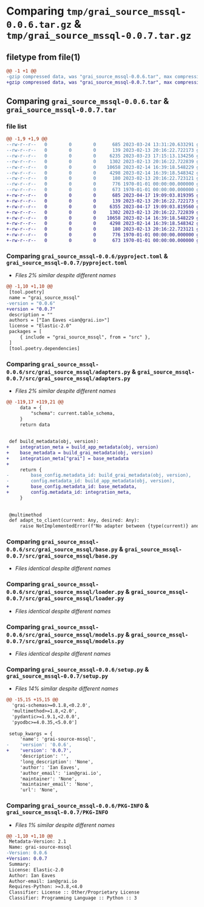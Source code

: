 # Comparing `tmp/grai_source_mssql-0.0.6.tar.gz` & `tmp/grai_source_mssql-0.0.7.tar.gz`

## filetype from file(1)

```diff
@@ -1 +1 @@
-gzip compressed data, was "grai_source_mssql-0.0.6.tar", max compression
+gzip compressed data, was "grai_source_mssql-0.0.7.tar", max compression
```

## Comparing `grai_source_mssql-0.0.6.tar` & `grai_source_mssql-0.0.7.tar`

### file list

```diff
@@ -1,9 +1,9 @@
--rw-r--r--   0        0        0      685 2023-03-24 13:31:20.633291 grai_source_mssql-0.0.6/pyproject.toml
--rw-r--r--   0        0        0      139 2023-02-13 20:16:22.722173 grai_source_mssql-0.0.6/src/grai_source_mssql/__init__.py
--rw-r--r--   0        0        0     6235 2023-03-23 17:15:13.134256 grai_source_mssql-0.0.6/src/grai_source_mssql/adapters.py
--rw-r--r--   0        0        0     1302 2023-02-13 20:16:22.722839 grai_source_mssql-0.0.6/src/grai_source_mssql/base.py
--rw-r--r--   0        0        0    10658 2023-02-14 16:39:18.548229 grai_source_mssql-0.0.6/src/grai_source_mssql/loader.py
--rw-r--r--   0        0        0     4298 2023-02-14 16:39:18.548342 grai_source_mssql-0.0.6/src/grai_source_mssql/models.py
--rw-r--r--   0        0        0      180 2023-02-13 20:16:22.723121 grai_source_mssql-0.0.6/src/grai_source_mssql/package_definitions.py
--rw-r--r--   0        0        0      776 1970-01-01 00:00:00.000000 grai_source_mssql-0.0.6/setup.py
--rw-r--r--   0        0        0      673 1970-01-01 00:00:00.000000 grai_source_mssql-0.0.6/PKG-INFO
+-rw-r--r--   0        0        0      685 2023-04-17 19:09:03.819395 grai_source_mssql-0.0.7/pyproject.toml
+-rw-r--r--   0        0        0      139 2023-02-13 20:16:22.722173 grai_source_mssql-0.0.7/src/grai_source_mssql/__init__.py
+-rw-r--r--   0        0        0     6355 2023-04-17 19:09:03.819560 grai_source_mssql-0.0.7/src/grai_source_mssql/adapters.py
+-rw-r--r--   0        0        0     1302 2023-02-13 20:16:22.722839 grai_source_mssql-0.0.7/src/grai_source_mssql/base.py
+-rw-r--r--   0        0        0    10658 2023-02-14 16:39:18.548229 grai_source_mssql-0.0.7/src/grai_source_mssql/loader.py
+-rw-r--r--   0        0        0     4298 2023-02-14 16:39:18.548342 grai_source_mssql-0.0.7/src/grai_source_mssql/models.py
+-rw-r--r--   0        0        0      180 2023-02-13 20:16:22.723121 grai_source_mssql-0.0.7/src/grai_source_mssql/package_definitions.py
+-rw-r--r--   0        0        0      776 1970-01-01 00:00:00.000000 grai_source_mssql-0.0.7/setup.py
+-rw-r--r--   0        0        0      673 1970-01-01 00:00:00.000000 grai_source_mssql-0.0.7/PKG-INFO
```

### Comparing `grai_source_mssql-0.0.6/pyproject.toml` & `grai_source_mssql-0.0.7/pyproject.toml`

 * *Files 2% similar despite different names*

```diff
@@ -1,10 +1,10 @@
 [tool.poetry]
 name = "grai_source_mssql"
-version = "0.0.6"
+version = "0.0.7"
 description = ""
 authors = ["Ian Eaves <ian@grai.io>"]
 license = "Elastic-2.0"
 packages = [
     { include = "grai_source_mssql", from = "src" },
 ]
 [tool.poetry.dependencies]
```

### Comparing `grai_source_mssql-0.0.6/src/grai_source_mssql/adapters.py` & `grai_source_mssql-0.0.7/src/grai_source_mssql/adapters.py`

 * *Files 2% similar despite different names*

```diff
@@ -119,17 +119,21 @@
     data = {
         "schema": current.table_schema,
     }
     return data
 
 
 def build_metadata(obj, version):
+    integration_meta = build_app_metadata(obj, version)
+    base_metadata = build_grai_metadata(obj, version)
+    integration_meta["grai"] = base_metadata
+
     return {
-        base_config.metadata_id: build_grai_metadata(obj, version),
-        config.metadata_id: build_app_metadata(obj, version),
+        base_config.metadata_id: base_metadata,
+        config.metadata_id: integration_meta,
     }
 
 
 @multimethod
 def adapt_to_client(current: Any, desired: Any):
     raise NotImplementedError(f"No adapter between {type(current)} and {type(desired)}")
```

### Comparing `grai_source_mssql-0.0.6/src/grai_source_mssql/base.py` & `grai_source_mssql-0.0.7/src/grai_source_mssql/base.py`

 * *Files identical despite different names*

### Comparing `grai_source_mssql-0.0.6/src/grai_source_mssql/loader.py` & `grai_source_mssql-0.0.7/src/grai_source_mssql/loader.py`

 * *Files identical despite different names*

### Comparing `grai_source_mssql-0.0.6/src/grai_source_mssql/models.py` & `grai_source_mssql-0.0.7/src/grai_source_mssql/models.py`

 * *Files identical despite different names*

### Comparing `grai_source_mssql-0.0.6/setup.py` & `grai_source_mssql-0.0.7/setup.py`

 * *Files 14% similar despite different names*

```diff
@@ -15,15 +15,15 @@
  'grai-schemas>=0.1.8,<0.2.0',
  'multimethod>=1.8,<2.0',
  'pydantic>=1.9.1,<2.0.0',
  'pyodbc>=4.0.35,<5.0.0']
 
 setup_kwargs = {
     'name': 'grai-source-mssql',
-    'version': '0.0.6',
+    'version': '0.0.7',
     'description': '',
     'long_description': 'None',
     'author': 'Ian Eaves',
     'author_email': 'ian@grai.io',
     'maintainer': 'None',
     'maintainer_email': 'None',
     'url': 'None',
```

### Comparing `grai_source_mssql-0.0.6/PKG-INFO` & `grai_source_mssql-0.0.7/PKG-INFO`

 * *Files 1% similar despite different names*

```diff
@@ -1,10 +1,10 @@
 Metadata-Version: 2.1
 Name: grai-source-mssql
-Version: 0.0.6
+Version: 0.0.7
 Summary: 
 License: Elastic-2.0
 Author: Ian Eaves
 Author-email: ian@grai.io
 Requires-Python: >=3.8,<4.0
 Classifier: License :: Other/Proprietary License
 Classifier: Programming Language :: Python :: 3
```

